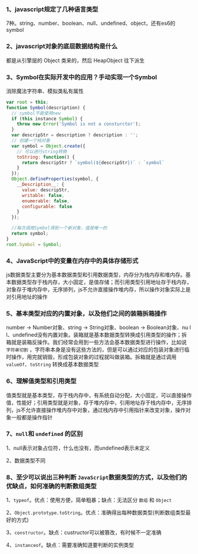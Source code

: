 ### 1、javascript规定了几种语言类型

7种。string、number、boolean、null、undefined、object，还有es6的symbol

### 2、javascript对象的底层数据结构是什么

都是从引擎层的 Object 类来的，然后 HeapObject 往下派生

### 3、Symbol在实际开发中的应用？手动实现一个Symbol

消除魔法字符串、模拟类私有属性

```javascript
var root = this;
function Symbol(description) {
  // symbol不能使用new
  if (this instance Symbol) {
    throw new Error('Symbol is not a consturctor');
  }
  var descripStr = description ? description : '';
  // 创建一个纯对象
  var symbol = Object.create({
    // 可以进行string转换
    toString: function() {
      return descripStr ? `symbol(${descripStr})` : `symbol`
    }
  });
  Object.defineProperties(symbol, {
    __Description__: {
      value: descripStr,
      writable: false,
      enumerable: false,
      configurable: false
    }
  });

  //每次调用Symbol得到一个新对象，值是唯一的
  return symbol;
}
root.Symbol = Symbol;
```

### 4、JavaScript中的变量在内存中的具体存储形式

js数据类型主要分为基本数据类型和引用数据类型，内存分为栈内存和堆内存。基本数据类型存于栈内存，大小固定，是值存储；而引用类型引用地址存于栈内存，对象存于堆内存中，无序排列，js不允许直接操作堆内存，所以操作对象实际上是对引用地址的操作

### 5、基本类型对应的内置对象，以及他们之间的装箱拆箱操作

number -> Number对象、string -> String对象、boolean -> Boolean对象、nu l l、undefined没有内置对象。装箱就是基本数据类型转换成引用类型的操作；拆箱就是装箱反操作。我们经常会用到一些方法会基本数据类型进行操作，比如说 `字符串切割` ，字符串本身是没有这些方法的，但是可以通过对应的包装对象进行临时操作，用完就销毁，形成包装对象的过程就叫做装箱。拆箱就是通过调用 `valueOf`、`toString` 转换成基本数据类型

### 6、理解值类型和引用类型

值类型就是基本类型，存于栈内存中，有系统自动分配，大小固定，可以直接操作值，性能好；引用类型就是对象，存于堆内存中，引用地址存于栈内存中，无序排列，js不允许直接操作堆内存中对象，通过栈内存中引用指针来改变对象，操作对象一般都是操作指针

### 7、`null`和 `undefined` 的区别

1、null表示对象占位符，什么也没有，而undefined表示未定义

2、数据类型不同

### 8、至少可以说出三种判断 `JavaScript`数据类型的方式，以及他们的优缺点，如何准确的判断数组类型

1、`typeof`。优点：使用方便，简单粗暴；缺点：无法区分 `数组` 和 `Object`

2、`Object.prototype.toString`。优点：准确得出每种数据类型(判断数组类型最好的方式)

3、`constructor`。缺点：custructor可以被篡改，有时候不一定准确

4、`instanceof`。缺点：需要准确知道要判断的实例类型






